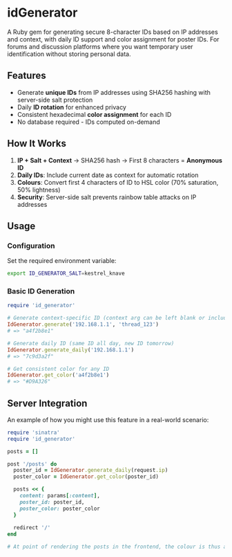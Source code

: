 # idGenerator

A Ruby gem for generating secure 8-character IDs based on IP addresses and context, with daily ID support and color assignment for poster IDs. For forums and discussion platforms where you want temporary user identification without storing personal data.

## Features

- Generate **unique IDs** from IP addresses using SHA256 hashing with server-side salt protection
- Daily **ID rotation** for enhanced privacy
- Consistent hexadecimal **color assignment** for each ID
- No database required - IDs computed on-demand

## How It Works

1. **IP + Salt + Context** → SHA256 hash → First 8 characters = **Anonymous ID**
2. **Daily IDs**: Include current date as context for automatic rotation  
3. **Colours**: Convert first 4 characters of ID to HSL color (70% saturation, 50% lightness)
4. **Security**: Server-side salt prevents rainbow table attacks on IP addresses

## Usage

### Configuration

Set the required environment variable:

```bash
export ID_GENERATOR_SALT=kestrel_knave
```

### Basic ID Generation

```ruby
require 'id_generator'

# Generate context-specific ID (context arg can be left blank or included as an additional hasing variable)
IdGenerator.generate('192.168.1.1', 'thread_123')
# => "a4f2b8e1"

# Generate daily ID (same ID all day, new ID tomorrow)  
IdGenerator.generate_daily('192.168.1.1')
# => "7c9d3a2f"

# Get consistent color for any ID
IdGenerator.get_color('a4f2b8e1')
# => "#D9A326"
```

## Server Integration

An example of how you might use this feature in a real-world scenario:

```ruby
require 'sinatra'
require 'id_generator'

posts = []

post '/posts' do
  poster_id = IdGenerator.generate_daily(request.ip)
  poster_color = IdGenerator.get_color(poster_id)

  posts << {
    content: params[:content],
    poster_id: poster_id,
    poster_color: poster_color
  }
  
  redirect '/'
end

# At point of rendering the posts in the frontend, the colour is thus available for styling

```
